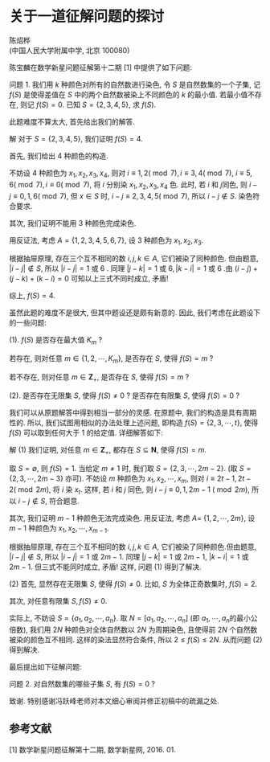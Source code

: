 # 关于一道征解问题的探讨 

陈炤桦<br>(中国人民大学附属中学, 北京 100080)

陈宝麟在数学新星问题征解第十二期 [1] 中提供了如下问题:

问题 1. 我们用 $k$ 种颜色对所有的自然数进行染色, 令 $S$ 是自然数集的一个子集, 记 $f(S)$ 是使得差值在 $S$ 中的两个自然数被染上不同颜色的 $k$ 的最小值. 若最小值不存在, 则记 $f(S)=0$. 已知 $S=\{2,3,4,5\}$, 求 $f(S)$.

此题难度不算太大, 首先给出我们的解答.

解 对于 $S=\{2,3,4,5\}$, 我们证明 $f(S)=4$.

首先, 我们给出 4 种颜色的构造.

不妨设 4 种颜色为 $x_{1}, x_{2}, x_{3}, x_{4}$, 则对 $i \equiv 1,2(\bmod 7), i \equiv 3,4(\bmod 7)$, $i \equiv 5,6(\bmod 7), i \equiv 0(\bmod 7)$, 将 $i$ 分别染 $x_{1}, x_{2}, x_{3}, x_{4}$ 色. 此时, 若 $i$ 和 $j$同色, 则 $i-j \equiv 0,1,6(\bmod 7)$, 但 $x \in S$ 时, $i-j \equiv 2,3,4,5(\bmod 7)$, 所以 $i-j \notin S$. 染色符合要求.

其次, 我们证明不能用 3 种颜色完成染色.

用反证法, 考虑 $A=\{1,2,3,4,5,6,7\}$, 设 3 种颜色为 $x_{1}, x_{2}, x_{3}$.

根据抽屉原理, 存在三个互不相同的数 $i, j, k \in A$, 它们被染了同种颜色. 但由题意, $|i-j| \notin S$, 所以 $|i-j|=1$ 或 6 . 同理 $|j-k|=1$ 或 $6,|k-i|=1$ 或 6 .由 $(i-j)+(j-k)+(k-i)=0$ 可知以上三式不同时成立, 矛盾!

综上, $f(S)=4$.

虽然此题的难度不是很大, 但其中题设还是颇有新意的. 因此, 我们考虑在此题设下的一些问题:

(1). $f(S)$ 是否存在最大值 $K_{m}$ ?

若存在, 则对任意 $m \in\left\{1,2, \cdots, K_{m}\right\}$, 是否存在 $S$, 使得 $f(S)=m$ ?

若不存在, 则对任意 $m \in \mathbf{Z}_{+}$, 是否存在 $S$, 使得 $f(S)=m$ ?

(2). 是否存在无限集 $S$, 使得 $f(S) \neq 0$ ? 是否存在有限集 $S$, 使得 $f(S)=0$ ?

我们可以从原题解答中得到相当一部分的灵感. 在原题中, 我们的构造是具有周期性的. 所以, 我们试图用相似的办法处理上述问题, 即构造 $f(S)=\{2,3, \cdots, t\}$, 使得 $f(S)$ 可以取到任何大于 1 的给定值. 详细解答如下:

解 (1) 我们证明, 对任意 $m \in \mathbf{Z}_{+}$, 都存在 $S \subseteq \mathbf{N}$, 使得 $f(S)=m$.

取 $S=\emptyset$, 则 $f(S)=1$. 当给定 $m \neq 1$ 时, 我们取 $S=\{2,3, \cdots, 2 m-2\}$. (取 $S=\{2,3, \cdots, 2 m-3\}$ 亦可). 不妨设 $m$ 种颜色为 $x_{1}, x_{2}, \cdots, x_{m}$, 则对 $i \equiv 2 t-1,2 t-2(\bmod 2 m)$, 将 $i$ 染 $x_{t}$. 这样, 若 $i$ 和 $j$ 同色, 则 $i-j \equiv 0,1,2 m-1$ $(\bmod 2 m)$, 所以 $i-j \notin S$, 符合题意.

其次, 我们证明 $m-1$ 种颜色无法完成染色. 用反证法, 考虑 $A=$ $\{1,2, \cdots, 2 m\}$, 设 $m-1$ 种颜色为 $x_{1}, x_{2}, \cdots, x_{m-1}$.

根据抽屉原理, 存在三个互不相同的数 $i, j, k \in A$, 它们被染了同种颜色.但由题意, $|i-j| \notin S$, 所以 $|i-j|=1$ 或 $2 m-1$. 同理 $|j-k|=1$ 或 $2 m-1$, $|k-i|=1$ 或 $2 m-1$. 但三式不能同时成立, 矛盾! 这样, 问题 (1) 得到了解决.

(2) 首先, 显然存在无限集 $S$, 使得 $f(S) \neq 0$. 比如, $S$ 为全体正奇数集时, $f(S)=2$.

其次, 对任意有限集 $S, f(S) \neq 0$.

实际上, 不妨设 $S=\left\{a_{1}, a_{2}, \cdots, a_{n}\right\}$. 取 $N=\left[a_{1}, a_{2}, \cdots, a_{n}\right]$ (即 $a_{1}, \cdots, a_{n}$的最小公倍数), 我们用 $2 N$ 种颜色对全体自然数以 $2 N$ 为周期染色, 且使得前 $2 N$ 个自然数被染的颜色互不相同. 这样的染法显然符合条件, 所以 $2 \leq f(S) \leq 2 N$. 从而问题 (2) 得到解决.

最后提出如下征解问题:

问题 2. 对自然数集的哪些子集 $S$, 有 $f(S)=0$ ?

致谢. 特别感谢冯跃峰老师对本文细心审阅并修正初稿中的疏漏之处.

## 参考文献

[1] 数学新星问题征解第十二期, 数学新星网, 2016. 01.

